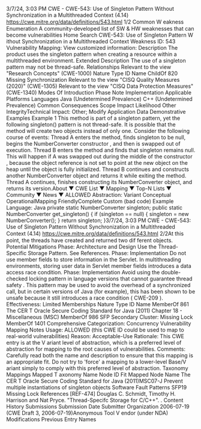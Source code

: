 3/7/24, 3:03 PM CWE - CWE-543: Use of Singleton Pattern Without Synchronization in a Multithreaded Context (4.14)
https://cwe.mitre.org/data/deﬁnitions/543.html 1/2
Common W eakness Enumeration
A community-developed list of SW & HW weaknesses that can become
vulnerabilities
Home Search
CWE-543: Use of Singleton Pattern W ithout Synchronization in a Multithreaded
Context
Weakness ID: 543
Vulnerability Mapping: 
View customized information:
 Description
The product uses the singleton pattern when creating a resource within a multithreaded environment.
 Extended Description
The use of a singleton pattern may not be thread-safe.
 Relationships
 Relevant to the view "Research Concepts" (CWE-1000)
Nature Type ID Name
ChildOf 820 Missing Synchronization
 Relevant to the view "CISQ Quality Measures (2020)" (CWE-1305)
 Relevant to the view "CISQ Data Protection Measures" (CWE-1340)
 Modes Of Introduction
Phase Note
Implementation
 Applicable Platforms
Languages
Java (Undetermined Prevalence)
C++ (Undetermined Prevalence)
 Common Consequences
Scope Impact Likelihood
Other
IntegrityTechnical Impact: Other; Modify Application Data
 Demonstrative Examples
Example 1
This method is part of a singleton pattern, yet the following singleton() pattern is not thread-safe. It is possible that the method will
create two objects instead of only one.
Consider the following course of events:
Thread A enters the method, finds singleton to be null, begins the NumberConverter constructor , and then is swapped out of
execution.
Thread B enters the method and finds that singleton remains null. This will happen if A was swapped out during the middle of
the constructor , because the object reference is not set to point at the new object on the heap until the object is fully
initialized.
Thread B continues and constructs another NumberConverter object and returns it while exiting the method.
Thread A continues, finishes constructing its NumberConverter object, and returns its version.About ▼ CWE List ▼ Mapping ▼ Top-N Lists ▼ Community ▼ News ▼
ALLOWED
Abstraction: Variant
Conceptual OperationalMapping
FriendlyComplete Custom
(bad code) Example Language: Java 
private static NumberConverter singleton;
public static NumberConverter get\_singleton() {
if (singleton == null) {
singleton = new NumberConverter();
}
return singleton;
}3/7/24, 3:03 PM CWE - CWE-543: Use of Singleton Pattern Without Synchronization in a Multithreaded Context (4.14)
https://cwe.mitre.org/data/deﬁnitions/543.html 2/2At this point, the threads have created and returned two dif ferent objects.
 Potential Mitigations
Phase: Architecture and Design
Use the Thread-Specific Storage Pattern. See References.
Phase: Implementation
Do not use member fields to store information in the Servlet. In multithreading environments, storing user data in Servlet
member fields introduces a data access race condition.
Phase: Implementation
Avoid using the double-checked locking pattern in language versions that cannot guarantee thread safety . This pattern may be
used to avoid the overhead of a synchronized call, but in certain versions of Java (for example), this has been shown to be
unsafe because it still introduces a race condition ( CWE-209 ).
Effectiveness: Limited
 Memberships
Nature Type ID Name
MemberOf 861 The CER T Oracle Secure Coding Standard for Java (2011) Chapter 18 - Miscellaneous (MSC)
MemberOf 986 SFP Secondary Cluster: Missing Lock
MemberOf 1401 Comprehensive Categorization: Concurrency
 Vulnerability Mapping Notes
Usage: ALLOWED (this CWE ID could be used to map to real-world vulnerabilities)
Reason: Acceptable-Use
Rationale:
This CWE entry is at the V ariant level of abstraction, which is a preferred level of abstraction for mapping to the root causes of
vulnerabilities.
Comments:
Carefully read both the name and description to ensure that this mapping is an appropriate fit. Do not try to 'force' a mapping to a
lower-level Base/V ariant simply to comply with this preferred level of abstraction.
 Taxonomy Mappings
Mapped T axonomy Name Node ID Fit Mapped Node Name
The CER T Oracle Secure
Coding Standard for Java
(2011)MSC07-J Prevent multiple instantiations of singleton objects
Software Fault Patterns SFP19 Missing Lock
 References
[REF-474] Douglas C. Schmidt, Timothy H. Harrison and Nat Pryce. "Thread-Specifc Storage for C/C++".
.
 Content History
 Submissions
Submission Date Submitter Organization
2006-07-19
(CWE Draft 3, 2006-07-19)Anonymous Tool V endor (under NDA)
 Modifications
 Previous Entry Names
